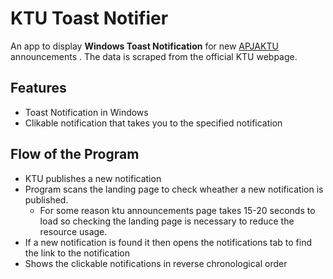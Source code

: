 # KTU Toast Notifier

An app to display **Windows Toast Notification** for new [APJAKTU](https://ktu.edu.in/home.htm) announcements . The data is scraped from the official KTU webpage.


## Features
- Toast Notification in Windows
- Clikable notification that takes you to the specified notification

## Flow of the Program
- KTU publishes a new notification
- Program scans the landing page to check wheather a new notification is published.
    - For some reason ktu announcements page takes 15-20 seconds to load so checking the landing page is necessary to reduce the resource usage.
- If a new notification is found it then opens the notifications tab to find the link to the notification
- Shows the clickable notifications in reverse chronological order